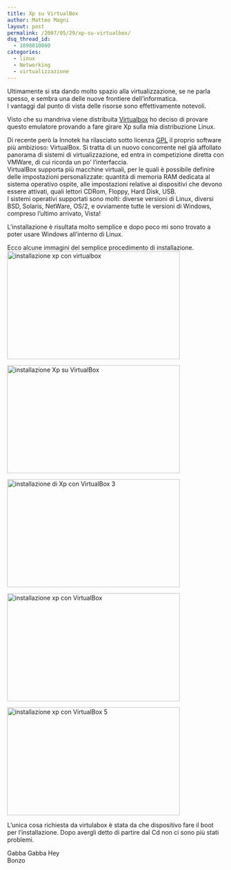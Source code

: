 ```yaml
---
title: Xp su VirtualBox
author: Matteo Magni
layout: post
permalink: /2007/05/29/xp-su-virtualbox/
dsq_thread_id:
  - 1098810060
categories:
  - linux
  - Networking
  - virtualizzazione
---
```

Ultimamente si sta dando molto spazio alla virtualizzazione, se ne parla spesso, e sembra una delle nuove frontiere dell&#8217;informatica.  
I vantaggi dal punto di vista delle risorse sono effettivamente notevoli. 

Visto che su mandriva viene distribuita [Virtualbox][1] ho deciso di provare questo emulatore provando a fare girare Xp sulla mia distribuzione Linux.

Di recente però la Innotek ha rilasciato sotto licenza [GPL][2] il proprio software più ambizioso: VirtualBox. Si tratta di un nuovo concorrente nel già affollato panorama di sistemi di virtualizzazione, ed entra in competizione diretta con VMWare, di cui ricorda un po&#8217; l&#8217;interfaccia.  
VirtualBox supporta più macchine virtuali, per le quali è possibile definire delle impostazioni personalizzate: quantità di memoria RAM dedicata al sistema operativo ospite, alle impostazioni relative ai dispositivi che devono essere attivati, quali lettori CDRom, Floppy, Hard Disk, USB.  
I sistemi operativi supportati sono molti: diverse versioni di Linux, diversi BSD, Solaris, NetWare, OS/2, e ovviamente tutte le versioni di Windows, compreso l&#8217;ultimo arrivato, Vista! 

L&#8217;installazione è risultata molto semplice e dopo poco mi sono trovato a poter usare Windows all&#8217;interno di Linux.

Ecco alcune immagini del semplice procedimento di installazione.  
<a href="http://magni.me/wp-content/uploads/2007/05/th_xp_2.png" rel="lightbox" title="xp virtual"><img src="http://magni.me/wp-content/uploads/2007/05/th_xp_2.png" width="400" height="250" alt="installazione xp con virtualbox" /></a>

<a href="http://magni.me/wp-content/uploads/2007/05/th_xp_3.png" rel="lightbox" title="Xp su virtualBox 2"><img src="http://magni.me/wp-content/uploads/2007/05/th_xp_3.png" width="400" height="250" alt="installazione Xp su VirtualBox" /></a>

<a href="http://magni.me/wp-content/uploads/2007/05/th_xp_4.png" rel="lightbox" title="Xp su virtualBox 3"><img src="http://magni.me/wp-content/uploads/2007/05/th_xp_4.png" width="400" height="250" alt="installazione di Xp con VirtualBox 3" /></a>

<a href="http://magni.me/wp-content/uploads/2007/05/th_xp_5.png" rel="lightbox" title="xp su virtualBox 4"><img src="http://magni.me/wp-content/uploads/2007/05/th_xp_5.png" width="400" height="250" alt="installazione xp con VirtualBox" /></a>

<a href="http://magni.me/wp-content/uploads/2007/05/th_xp_6.png" rel="lightbox" title="xp su virtualBox 5"><img src="http://magni.me/wp-content/uploads/2007/05/th_xp_6.png" width="400" height="250" alt="installazione xp con VirtualBox 5" /></a>

L&#8217;unica cosa richiesta da virtulabox è stata da che dispositivo fare il boot per l&#8217;installazione. Dopo avergli detto di partire dal Cd non ci sono più stati problemi.

Gabba Gabba Hey  
Bonzo

<div class='kindleWidget kindleLight' >
  
</div>



 [1]: http://www.virtualbox.org
 [2]: it.wikipedia.org/wiki/GNU_General_Public_License